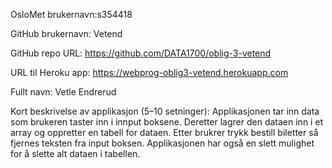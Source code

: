OsloMet brukernavn:s354418

GitHub brukernavn: Vetend

GitHub repo URL: https://github.com/DATA1700/oblig-3-vetend

URL til Heroku app: https://webprog-oblig3-vetend.herokuapp.com

Fullt navn: Vetle Endrerud

Kort beskrivelse av applikasjon (5–10 setninger): Applikasjonen tar inn data som brukeren taster inn i innput boksene. 
Deretter lagrer den dataen inn i et array og oppretter en tabell for dataen. 
Etter brukrer trykk bestill biletter så fjernes teksten fra input boksen.
Applikasjonen har også en slett mulighet for å slette alt dataen i tabellen.